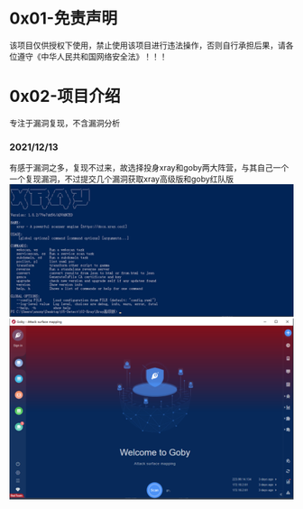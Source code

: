 # 0x01-免责声明
该项目仅供授权下使用，禁止使用该项目进行违法操作，否则自行承担后果，请各位遵守《中华人民共和国网络安全法》！！！

# 0x02-项目介绍
专注于漏洞复现，不含漏洞分析  

### 2021/12/13
有感于漏洞之多，复现不过来，故选择投身xray和goby两大阵营，与其自己一个一个复现漏洞，不过提交几个漏洞获取xray高级版和goby红队版  
![image](./pic/1.png)  
![image](./pic/2.png)  
